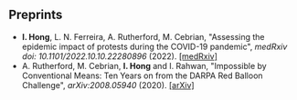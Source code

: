Preprints
------
* **I. Hong**, L. N. Ferreira, A. Rutherford, M. Cebrian, "Assessing the epidemic impact of protests during the COVID-19 pandemic", *medRxiv doi: 10.1101/2022.10.10.22280896* (2022). [[medRxiv]](https://doi.org/10.1101/2022.10.10.22280896)
* A. Rutherford, M. Cebrian, **I. Hong** and I. Rahwan, "Impossible by Conventional Means: Ten Years on from the DARPA Red Balloon Challenge", *arXiv:2008.05940* (2020). [[arXiv]](https://arxiv.org/abs/2008.05940)
